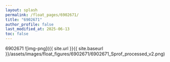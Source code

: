 ```yaml
---
layout: splash
permalink: /float_pages/6902671/
title: "6902671"
author_profile: false
last_modified_at: 2025-06-13
toc: false
---
```

 
6902671
![img-png]({{ site.url }}{{ site.baseurl }}/assets/images/float_figures/6902671/6902671_Sprof_processed_v2.png)